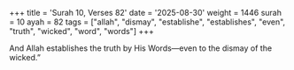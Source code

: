 +++
title = 'Surah 10, Verses 82'
date = '2025-08-30'
weight = 1446
surah = 10
ayah = 82
tags = ["allah", "dismay", "establishe", "establishes", "even", "truth", "wicked", "word", "words"]
+++

And Allah establishes the truth by His Words—even to the dismay of the wicked.”